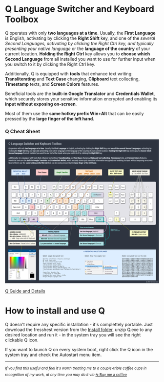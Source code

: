# Q Language Switcher and Keyboard Toolbox

Q operates with only **two languages at a time**. Usually, the **First Language** is English, activating by clicking the **Right Shift** key, and one of the **several Second Languages*, activating by *clicking the Right Ctrl* key, and typically presenting your *native language** or the **language of the country** of your current location. **Holding the Right Ctrl** key allows you to **choose which Second Language** from all installed you want to use for further input when you switch to it by clicking the Right Ctrl key.

Additionally, Q is equipped with **tools** that enhance text writing: **Transliterating** and **Text Case** changing, **Clipboard** text collecting, **Timestamp** texts, and **Screen Colors** features.

Beneficial tools are the **built-in Google Translator** and **Credentials Wallet**, which securely stores your sensitive information encrypted and enabling its **input without exposing on-screen**.

Most of them use the **same hotkey prefix Win+Alt** that can be easily pressed by the **large finger of the left hand**.

### Q Cheat Sheet

![Q Cheat Sheet](/Q%20Cheat%20Sheet.png)

[Q Guide and Details](Q%20Guide%20and%20Details.md)

# How to install and use Q

Q doesn't require any specific installation - it's complettely portable. Just download the fresshest version from the [Install folder](Install), unzip Q.exe to any desired location and run it - in the system tray you will see the right clickable Q icon. 

If you want to launch Q on every system boot, right click the Q icon in the system tray and check the Autostart menu item.

<hr><sup><i>If you find this useful and feel it's worth treating me to a couple-triple coffee cups in recognition of my work, at any time you may do it via </i><a href="https://www.buymeacoffee.com/screeneroner">☕&nbsp;Buy&nbsp;me&nbsp;a&nbsp;coffee</a></sup>
